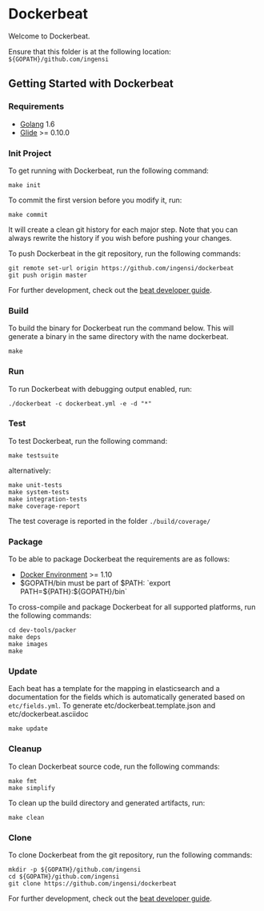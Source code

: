 # Dockerbeat

Welcome to Dockerbeat.

Ensure that this folder is at the following location:
`${GOPATH}/github.com/ingensi`

## Getting Started with Dockerbeat

### Requirements

* [Golang](https://golang.org/dl/) 1.6
* [Glide](https://github.com/Masterminds/glide) >= 0.10.0

### Init Project
To get running with Dockerbeat, run the following command:

```
make init
```

To commit the first version before you modify it, run:

```
make commit
```

It will create a clean git history for each major step. Note that you can always rewrite the history if you wish before pushing your changes.

To push Dockerbeat in the git repository, run the following commands:

```
git remote set-url origin https://github.com/ingensi/dockerbeat
git push origin master
```

For further development, check out the [beat developer guide](https://www.elastic.co/guide/en/beats/libbeat/current/new-beat.html).

### Build

To build the binary for Dockerbeat run the command below. This will generate a binary
in the same directory with the name dockerbeat.

```
make
```


### Run

To run Dockerbeat with debugging output enabled, run:

```
./dockerbeat -c dockerbeat.yml -e -d "*"
```


### Test

To test Dockerbeat, run the following command:

```
make testsuite
```

alternatively:
```
make unit-tests
make system-tests
make integration-tests
make coverage-report
```

The test coverage is reported in the folder `./build/coverage/`


### Package

To be able to package Dockerbeat the requirements are as follows:

 * [Docker Environment](https://docs.docker.com/engine/installation/) >= 1.10
 * $GOPATH/bin must be part of $PATH: `export PATH=${PATH}:${GOPATH}/bin`

To cross-compile and package Dockerbeat for all supported platforms, run the following commands:

```
cd dev-tools/packer
make deps
make images
make
```

### Update

Each beat has a template for the mapping in elasticsearch and a documentation for the fields
which is automatically generated based on `etc/fields.yml`.
To generate etc/dockerbeat.template.json and etc/dockerbeat.asciidoc

```
make update
```


### Cleanup

To clean  Dockerbeat source code, run the following commands:

```
make fmt
make simplify
```

To clean up the build directory and generated artifacts, run:

```
make clean
```


### Clone

To clone Dockerbeat from the git repository, run the following commands:

```
mkdir -p ${GOPATH}/github.com/ingensi
cd ${GOPATH}/github.com/ingensi
git clone https://github.com/ingensi/dockerbeat
```


For further development, check out the [beat developer guide](https://www.elastic.co/guide/en/beats/libbeat/current/new-beat.html).
